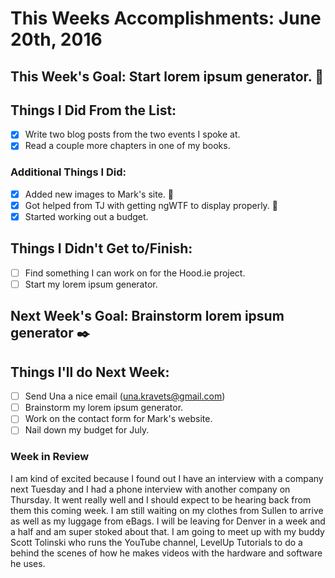 # This Weeks Accomplishments: June 20th, 2016

## This Week's Goal: Start lorem ipsum generator. :hammer:

## Things I Did From the List:
- [x] Write two blog posts from the two events I spoke at.
- [x] Read a couple more chapters in one of my books.

### Additional Things I Did:
- [x] Added new images to Mark's site. :raised_hands:
- [x] Got helped from TJ with getting ngWTF to display properly. :metal:
- [x] Started working out a budget.

## Things I Didn't Get to/Finish:
- [ ] Find something I can work on for the Hood.ie project.
- [ ] Start my lorem ipsum generator.

## Next Week's Goal: Brainstorm lorem ipsum generator :black_nib:

## Things I'll do Next Week:
- [ ] Send Una a nice email (una.kravets@gmail.com)
- [ ] Brainstorm my lorem ipsum generator.
- [ ] Work on the contact form for Mark's website.
- [ ] Nail down my budget for July.

### Week in Review
I am kind of excited because I found out I have an interview with a company next Tuesday and I had a phone interview with another company on Thursday. It went really well and I should expect to be hearing back from them this coming week. I am still waiting on my clothes from Sullen to arrive as well as my luggage from eBags. I will be leaving for Denver in a week and a half and am super stoked about that. I am going to meet up with my buddy Scott Tolinski who runs the YouTube channel, LevelUp Tutorials to do a behind the scenes of how he makes videos with the hardware and software he uses.
